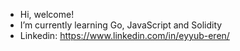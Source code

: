 - Hi, welcome! 
- I’m currently learning Go, JavaScript and Solidity
- Linkedin: https://www.linkedin.com/in/eyyub-eren/

<!---
LymEren/LymEren is a ✨ special ✨ repository because its `README.md` (this file) appears on your GitHub profile.
You can click the Preview link to take a look at your changes.
--->
